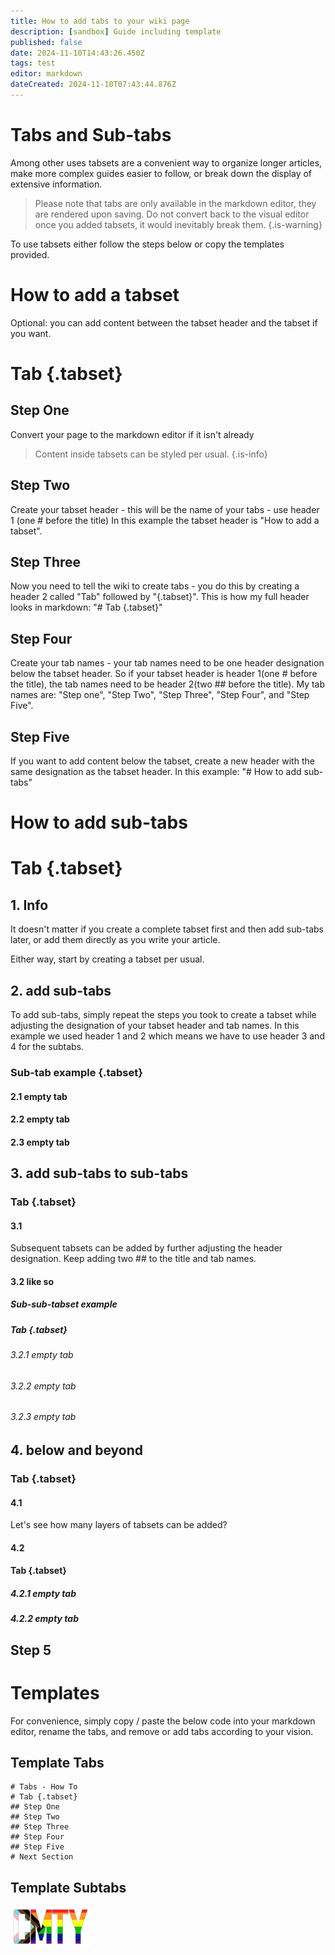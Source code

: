 ```yaml
---
title: How to add tabs to your wiki page
description: [sandbox] Guide including template
published: false
date: 2024-11-10T14:43:26.450Z
tags: test
editor: markdown
dateCreated: 2024-11-10T07:43:44.876Z
---
```


# Tabs and Sub-tabs

Among other uses tabsets are a convenient way to organize longer articles, make more complex guides easier to follow, or break down the display of extensive information.

> Please note that tabs are only available in the markdown editor, they are rendered upon saving. 
Do not convert back to the visual editor once you added tabsets, it would inevitably break them.
{.is-warning}

To use tabsets either follow the steps below or copy the templates provided.

# How to add a tabset

Optional: you can add content between the tabset header and the tabset if you want.

# Tab {.tabset}
## Step One
Convert your page to the markdown editor if it isn't already
> Content inside tabsets can be styled per usual.
{.is-info}

## Step Two
Create your tabset header - this will be the name of your tabs - use header 1 (one # before the title)
In this example the tabset header is "How to add a tabset".

## Step Three
Now you need to tell the wiki to create tabs - you do this by creating a header 2 called "Tab" followed by "{.tabset}".
This is how my full header looks in markdown:
"# Tab {.tabset}"

## Step Four
Create your tab names - your tab names need to be one header designation below the tabset header. So if your tabset header is header 1(one # before the title), the tab names need to be header 2(two ## before the title).
My tab names are: "Step one", "Step Two", "Step Three", "Step Four", and "Step Five".

## Step Five
If you want to add content below the tabset, create a new header with the same designation as the tabset header.
In this example: "# How to add sub-tabs"

# How to add sub-tabs

# Tab {.tabset}
## 1. Info
It doesn't matter if you create a complete tabset first and then add sub-tabs later, or add them directly as you write your article.

Either way, start by creating a tabset per usual.

## 2. add sub-tabs
To add sub-tabs, simply repeat the steps you took to create a tabset while adjusting the designation of your tabset header and tab names.
In this example we used header 1 and 2 which means we have to use header 3 and 4 for the subtabs.

### Sub-tab example {.tabset}
#### 2.1 empty tab
#### 2.2 empty tab
#### 2.3 empty tab

## 3. add sub-tabs to sub-tabs
### Tab {.tabset}
#### 3.1
Subsequent tabsets can be added by further adjusting the header designation. Keep adding two ## to the title and tab names.
#### 3.2 like so
##### Sub-sub-tabset example
##### Tab {.tabset}
###### 3.2.1 empty tab
###### 3.2.2 empty tab
###### 3.2.3 empty tab

## 4. below and beyond
### Tab {.tabset}
#### 4.1
Let's see how many layers of tabsets can be added?
#### 4.2 
#### Tab {.tabset}
##### 4.2.1 empty tab
##### 4.2.2 empty tab


## Step 5


# Templates
For convenience, simply copy / paste the below code into your markdown editor, rename the tabs, and remove or add tabs according to your vision.

## Template Tabs

```
# Tabs - How To
# Tab {.tabset}
## Step One
## Step Two
## Step Three
## Step Four
## Step Five
# Next Section
```

## Template Subtabs




![cmty_pride_logo.webp](/test/alithea/cmty_pride_logo.webp)


















